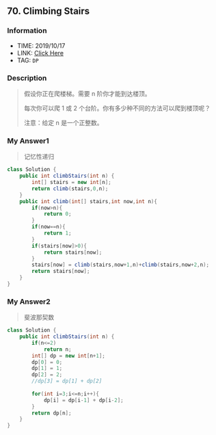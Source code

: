 ## 70. Climbing Stairs

### Information
* TIME: 2019/10/17
* LINK: [Click Here](https://leetcode-cn.com/problems/climbing-stairs/)
* TAG: `DP`

### Description
> 假设你正在爬楼梯。需要 n 阶你才能到达楼顶。
>
> 每次你可以爬 1 或 2 个台阶。你有多少种不同的方法可以爬到楼顶呢？
>
> 注意：给定 n 是一个正整数。


### My Answer1
> 记忆性递归
```java
class Solution {
    public int climbStairs(int n) {
        int[] stairs = new int[n];
        return climb(stairs,0,n);
    }
    public int climb(int[] stairs,int now,int n){
        if(now>n){
            return 0;
        }
        if(now==n){
            return 1;
        }
        if(stairs[now]>0){
            return stairs[now];
        }
        stairs[now] = climb(stairs,now+1,n)+climb(stairs,now+2,n);
        return stairs[now];
    }
}
```

### My Answer2
> 斐波那契数
```java
class Solution {
    public int climbStairs(int n) {
        if(n<=2)
            return n;
        int[] dp = new int[n+1];
        dp[0] = 0;
        dp[1] = 1;
        dp[2] = 2;
        //dp[3] = dp[1] + dp[2]
            
        for(int i=3;i<=n;i++){
            dp[i] = dp[i-1] + dp[i-2];
        }
        return dp[n];
    }
}
```